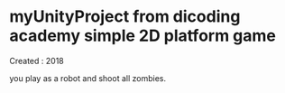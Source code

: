 # myUnityProject from dicoding academy simple 2D platform game

Created : 2018

you play as a robot and shoot all zombies.
